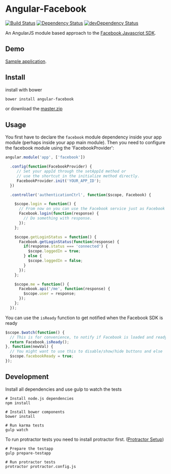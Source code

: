 Angular-Facebook
==================

[![Build Status](https://travis-ci.org/Ciul/angular-facebook.png?branch=master)](https://travis-ci.org/Ciul/angular-facebook) 
[![Dependency Status](https://david-dm.org/Ciul/angular-facebook.png)](https://david-dm.org/Ciul/angular-facebook) 
[![devDependency Status](https://david-dm.org/Ciul/angular-facebook/dev-status.png)](https://david-dm.org/Ciul/angular-facebook#info=devDependencies)

An AngularJS module based approach to the [Facebook Javascript SDK](https://developers.facebook.com/docs/reference/javascript/).

## Demo

[Sample application](http://plnkr.co/edit/dDAmvdCibv46ULfgKCd3?p=preview).

## Install

install with bower
```bash
bower install angular-facebook
```
or download the [master.zip](https://github.com/Ciul/angular-facebook/archive/master.zip)

## Usage

You first have to declare the ```facebook``` module dependency inside your app module (perhaps inside your app main module).
Then you need to configure the facebook module using the 'FacebookProvider':

```javascript
angular.module('app', ['facebook'])

  .config(function(FacebookProvider) {
     // Set your appId through the setAppId method or
     // use the shortcut in the initialize method directly.
     FacebookProvider.init('YOUR_APP_ID');
  })

  .controller('authenticationCtrl', function($scope, Facebook) {

    $scope.login = function() {
      // From now on you can use the Facebook service just as Facebook api says
      Facebook.login(function(response) {
        // Do something with response.
      });
    };

    $scope.getLoginStatus = function() {
      Facebook.getLoginStatus(function(response) {
        if(response.status === 'connected') {
          $scope.loggedIn = true;
        } else {
          $scope.loggedIn = false;
        }
      });
    };

    $scope.me = function() {
      Facebook.api('/me', function(response) {
        $scope.user = response;
      });
    };
  });
```

You can use the `isReady` function to get notified when the Facebook SDK is ready

```javascript
$scope.$watch(function() {
  // This is for convenience, to notify if Facebook is loaded and ready to go.
  return Facebook.isReady();
}, function(newVal) {
  // You might want to use this to disable/show/hide buttons and else
  $scope.facebookReady = true;
});
```

Development
-------------

Install all dependencies and use gulp to watch the tests

```
# Install node.js dependencies
npm install

# Install bower components
bower install

# Run karma tests
gulp watch
```

To run protractor tests you need to install protractor first. ([Protractor Setup](https://github.com/angular/protractor/blob/master/docs/tutorial.md#setup))

```
# Prepare the testapp
gulp prepare-testapp

# Run protractor tests
protractor protractor.config.js
```
